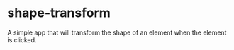 # shape-transform
A simple app that will transform the shape of an element when the element is clicked.

